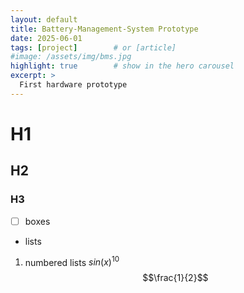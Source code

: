 ```yaml
---
layout: default
title: Battery-Management-System Prototype
date: 2025-06-01
tags: [project]        # or [article]
#image: /assets/img/bms.jpg
highlight: true        # show in the hero carousel
excerpt: >
  First hardware prototype
---
```


# H1
## H2
### H3
- [ ] boxes
- lists
1. numbered lists
$sin(x)^{10}$
$$\frac{1}{2}$$
